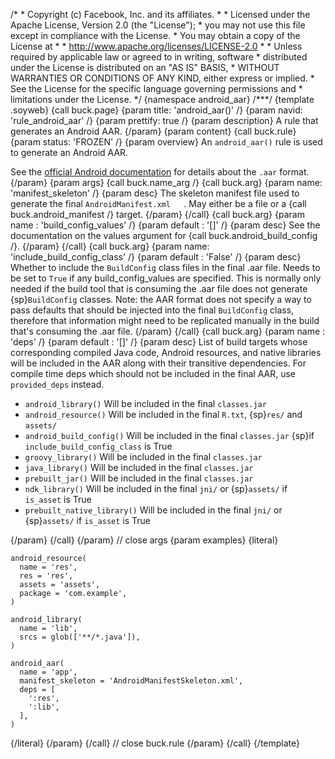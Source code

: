 /\* \* Copyright (c) Facebook, Inc. and its affiliates. \* \* Licensed
under the Apache License, Version 2.0 (the \"License\"); \* you may not
use this file except in compliance with the License. \* You may obtain a
copy of the License at \* \* http://www.apache.org/licenses/LICENSE-2.0
\* \* Unless required by applicable law or agreed to in writing,
software \* distributed under the License is distributed on an \"AS IS\"
BASIS, \* WITHOUT WARRANTIES OR CONDITIONS OF ANY KIND, either express
or implied. \* See the License for the specific language governing
permissions and \* limitations under the License. \*/ {namespace
android_aar} /\*\*\*/ {template .soyweb} {call buck.page} {param title:
\'android_aar()\' /} {param navid: \'rule_android_aar\' /} {param
prettify: true /} {param description} A rule that generates an Android
AAR. {/param} {param content} {call buck.rule} {param status: \'FROZEN\'
/} {param overview} An `android_aar()` rule is used to generate an
Android AAR.

See the [official Android
documentation](https://developer.android.com/studio/projects/android-library#aar-contents)
for details about the `.aar` format. {/param} {param args} {call
buck.name_arg /} {call buck.arg} {param name: \'manifest_skeleton\' /}
{param desc} The skeleton manifest file used to generate the final
`AndroidManifest.xml   `. May either be a file or a {call
buck.android_manifest /} target. {/param} {/call} {call buck.arg} {param
name : \'build_config_values\' /} {param default : \'\[\]\' /} {param
desc} See the documentation on the values argument for {call
buck.android_build_config /}. {/param} {/call} {call buck.arg} {param
name: \'include_build_config_class\' /} {param default : \'False\' /}
{param desc} Whether to include the `BuildConfig` class files in the
final .aar file. Needs to be set to `True` if any build_config_values
are specified. This is normally only needed if the build tool that is
consuming the .aar file does not generate {sp}`BuildConfig` classes.
Note: the AAR format does not specify a way to pass defaults that should
be injected into the final `BuildConfig` class, therefore that
information might need to be replicated manually in the build that\'s
consuming the .aar file. {/param} {/call} {call buck.arg} {param name :
\'deps\' /} {param default : \'\[\]\' /} {param desc} List of build
targets whose corresponding compiled Java code, Android resources, and
native libraries will be included in the AAR along with their transitive
dependencies. For compile time deps which should not be included in the
final AAR, use `provided_deps` instead.

-   `android_library()` Will be included in the final `classes.jar`
-   `android_resource()` Will be included in the final `R.txt`,
    {sp}`res/` and `assets/`
-   `android_build_config()` Will be included in the final `classes.jar`
    {sp}if `include_build_config_class` is True
-   `groovy_library()` Will be included in the final `classes.jar`
-   `java_library()` Will be included in the final `classes.jar`
-   `prebuilt_jar()` Will be included in the final `classes.jar`
-   `ndk_library()` Will be included in the final `jni/` or
    {sp}`assets/` if `is_asset` is True
-   `prebuilt_native_library()` Will be included in the final `jni/` or
    {sp}`assets/` if `is_asset` is True

{/param} {/call} {/param} // close args {param examples} {literal}

``` {.prettyprint .lang-py}
android_resource(
  name = 'res',
  res = 'res',
  assets = 'assets',
  package = 'com.example',
)

android_library(
  name = 'lib',
  srcs = glob(['**/*.java']),
)

android_aar(
  name = 'app',
  manifest_skeleton = 'AndroidManifestSkeleton.xml',
  deps = [
    ':res',
    ':lib',
  ],
)
```

{/literal} {/param} {/call} // close buck.rule {/param} {/call}
{/template}
